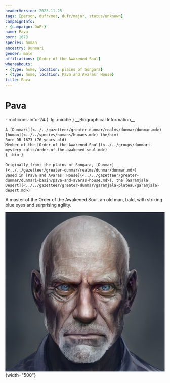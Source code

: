 ```yaml
---
headerVersion: 2023.11.25
tags: [person, dufr/met, dufr/major, status/unknown]
campaignInfo:
- {campaign: DuFr}
name: Pava
born: 1673
species: human
ancestry: Dunmari
gender: male
affiliations: [Order of the Awakened Soul]
whereabouts:
- {type: home, location: plains of Songara}
- {type: home, location: Pava and Avaras' House}
title: Pava
---
```

# Pava
<div class="grid cards ext-narrow-margin ext-one-column" markdown>
- :octicons-info-24:{ .lg .middle } __Biographical Information__

    A [Dunmari](<../../gazetteer/greater-dunmar/realms/dunmar/dunmar.md>) [human](<../../species/humans/humans.md>) (he/him)  
    Born DR 1673 (76 years old)  
    Member of the [Order of the Awakened Soul](<../../groups/dunmari-mystery-cults/order-of-the-awakened-soul.md>)  
    { .bio }

    Originally from: the plains of Songara, [Dunmar](<../../gazetteer/greater-dunmar/realms/dunmar/dunmar.md>)
    Based in [Pava and Avaras' House](<../../gazetteer/greater-dunmar/dunmari-basin/pava-and-avaras-house.md>), the [Garamjala Desert](<../../gazetteer/greater-dunmar/garamjala-plateau/garamjala-desert.md>)
</div>


A master of the Order of the Awakened Soul, an old man, bald, with striking blue eyes and surprising agility.

![Pava](../../assets/pava.png){width="500"}

